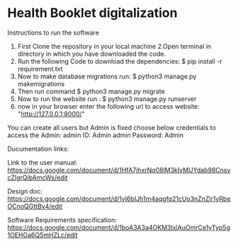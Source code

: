 # Health Booklet digitalization
Instructions to run the software

1. First Clone the repository in your local machine
2.Open terminal in directory in which you have downloaded the code.
3. Run the following Code to download the dependencies:
  $ pip install -r requirement.txt
4. Now to make database migrations run: 
  $ python3 manage.py makemigrations
5. Then run command
  $ python3 manage.py migrate
6. Now to run the website run :
  $ python3 manage.py runserver
7. now in your browser enter the following url to access website:
 "http://127.0.0.1:8000/"

You can create all users but Admin is fixed choose below credentials to access the Admin:
    admin ID: Admin
    admin Password: Admin
   
  Ducumentation links:
   
   Link to the user manual: https://docs.google.com/document/d/1HfA7jhxrNq08lM3kIvMUYdab98CnsvcZlgrQjbAmcWs/edit
    
   Design doc: https://docs.google.com/document/d/1yI6bIJh1m4aqgfq21cUo3nZnZlr1yRbeOCnoQGttBy4/edit
  
   Software Requirements specification: https://docs.google.com/document/d/1boA3A3a4OKM3IxlAuOmrCe1yTyp5g1OEHGa6Q5mHZLc/edit

